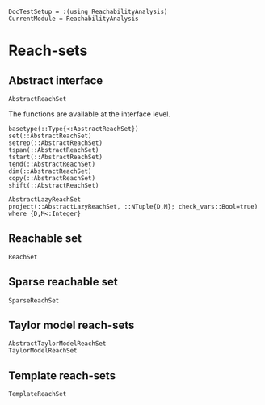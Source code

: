 ```@meta
DocTestSetup = :(using ReachabilityAnalysis)
CurrentModule = ReachabilityAnalysis
```

# Reach-sets

## Abstract interface

```@docs
AbstractReachSet
```

The functions are available at the interface level.

```@docs
basetype(::Type{<:AbstractReachSet})
set(::AbstractReachSet)
setrep(::AbstractReachSet)
tspan(::AbstractReachSet)
tstart(::AbstractReachSet)
tend(::AbstractReachSet)
dim(::AbstractReachSet)
copy(::AbstractReachSet)
shift(::AbstractReachSet)
```

```@docs
AbstractLazyReachSet
project(::AbstractLazyReachSet, ::NTuple{D,M}; check_vars::Bool=true) where {D,M<:Integer}
```

## Reachable set

```@docs
ReachSet
```

## Sparse reachable set

```@docs
SparseReachSet
```

## Taylor model reach-sets

```@docs
AbstractTaylorModelReachSet
TaylorModelReachSet
```


## Template reach-sets

```@docs
TemplateReachSet
```
